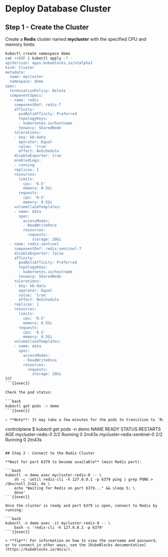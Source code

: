 # Deploy Database Cluster

## Step 1 - Create the Cluster

Create a **Redis** cluster named **mycluster** with the specified CPU and memory limits:

```bash
kubectl create namespace demo
cat <<EOF | kubectl apply -f -
apiVersion: apps.kubeblocks.io/v1alpha1
kind: Cluster
metadata:
  name: mycluster
  namespace: demo
spec:
  terminationPolicy: Delete
  componentSpecs:
  - name: redis
    componentDef: redis-7
    affinity:
      podAntiAffinity: Preferred
      topologyKeys:
      - kubernetes.io/hostname
      tenancy: SharedNode
    tolerations:
    - key: kb-data
      operator: Equal
      value: 'true'
      effect: NoSchedule
    disableExporter: true
    enabledLogs:
    - running
    replicas: 1
    resources:
      limits:
        cpu: '0.5'
        memory: 0.5Gi
      requests:
        cpu: '0.5'
        memory: 0.5Gi
    volumeClaimTemplates:
    - name: data
      spec:
        accessModes:
        - ReadWriteOnce
        resources:
          requests:
            storage: 20Gi
  - name: redis-sentinel
    componentDef: redis-sentinel-7
    disableExporter: false
    affinity:
      podAntiAffinity: Preferred
      topologyKeys:
      - kubernetes.io/hostname
      tenancy: SharedNode
    tolerations:
    - key: kb-data
      operator: Equal
      value: 'true'
      effect: NoSchedule
    replicas: 1
    resources:
      limits:
        cpu: '0.5'
        memory: 0.5Gi
      requests:
        cpu: '0.5'
        memory: 0.5Gi
    volumeClaimTemplates:
    - name: data
      spec:
        accessModes:
        - ReadWriteOnce
        resources:
          requests:
            storage: 20Gi
EOF
```{{exec}}

Check the pod status:

```bash
kubectl get pods -n demo
```{{exec}}

> **Note**: It may take a few minutes for the pods to transition to `Running`. You should see output similar to:

```
controlplane $ kubectl get pods -n demo
NAME                           READY   STATUS    RESTARTS   AGE
mycluster-redis-0              2/2     Running   0          2m43s
mycluster-redis-sentinel-0     2/2     Running   0          2m43s
```

## Step 2 - Connect to the Redis Cluster

**Wait for port 6379 to become available** (main Redis port):

```bash
kubectl -n demo exec mycluster-redis-0 -- \
    sh -c 'until redis-cli -h 127.0.0.1 -p 6379 ping | grep PONG > /dev/null 2>&1; do \
    echo "Waiting for Redis on port 6379..." && sleep 5; \
    done'
```{{exec}}

Once the cluster is ready and port 6379 is open, connect to Redis by running:

```bash
kubectl -n demo exec -it mycluster-redis-0 -- \
    bash -c 'redis-cli -h 127.0.0.1 -p 6379'
```{{exec}}

> **Tip**: For information on how to view the username and password, or to connect in other ways, see the [KubeBlocks documentation](https://kubeblocks.io/docs/).